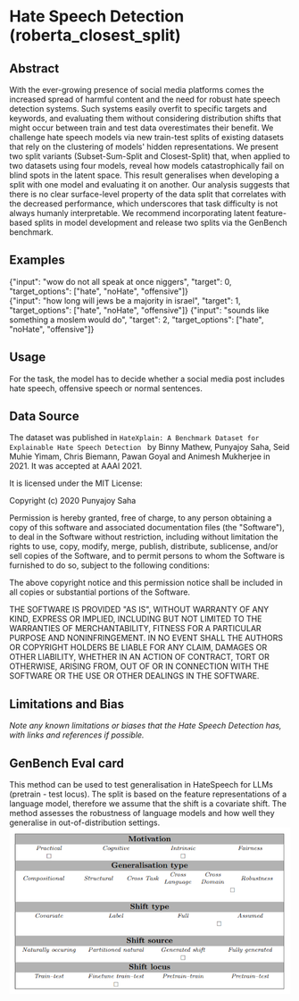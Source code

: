 # Hate Speech Detection (roberta_closest_split)

## Abstract
With the ever-growing presence of social media platforms comes the increased spread of harmful content and the need for robust hate speech detection systems.
Such systems easily overfit to specific targets and keywords, and evaluating them without considering distribution shifts that might occur between train and test data overestimates their benefit.
We challenge hate speech models via new train-test splits of existing datasets that rely on the clustering of models' hidden representations.
We present two split variants (Subset-Sum-Split and Closest-Split) that, when applied to two datasets using four models, reveal how models catastrophically fail on blind spots in the latent space.
This result generalises when developing a split with one model and evaluating it on another.
Our analysis suggests that there is no clear surface-level property of the data split that correlates with the decreased performance, which underscores that task difficulty is not always humanly interpretable.
We recommend incorporating latent feature-based splits in model development and release two splits via the GenBench benchmark.

## Examples
{"input": "wow do not all speak at once niggers", "target": 0, "target_options": ["hate", "noHate", "offensive"]}  
{"input": "how long will jews be a majority in israel", "target": 1, "target_options": ["hate", "noHate", "offensive"]} 
{"input": "sounds like something a moslem would do", "target": 2, "target_options": ["hate", "noHate", "offensive"]}

## Usage
For the task, the model has to decide whether a social media post includes hate speech, offensive speech or normal sentences.

## Data Source
The dataset was published in `HateXplain: A Benchmark Dataset for Explainable Hate Speech Detection ` by  Binny Mathew, Punyajoy Saha,
Seid Muhie Yimam, Chris Biemann, Pawan Goyal and Animesh Mukherjee in 2021. It was accepted at AAAI 2021.

It is licensed under the MIT License:

Copyright (c) 2020 Punyajoy Saha

Permission is hereby granted, free of charge, to any person obtaining a copy
of this software and associated documentation files (the "Software"), to deal
in the Software without restriction, including without limitation the rights
to use, copy, modify, merge, publish, distribute, sublicense, and/or sell
copies of the Software, and to permit persons to whom the Software is
furnished to do so, subject to the following conditions:

The above copyright notice and this permission notice shall be included in all
copies or substantial portions of the Software.

THE SOFTWARE IS PROVIDED "AS IS", WITHOUT WARRANTY OF ANY KIND, EXPRESS OR
IMPLIED, INCLUDING BUT NOT LIMITED TO THE WARRANTIES OF MERCHANTABILITY,
FITNESS FOR A PARTICULAR PURPOSE AND NONINFRINGEMENT. IN NO EVENT SHALL THE
AUTHORS OR COPYRIGHT HOLDERS BE LIABLE FOR ANY CLAIM, DAMAGES OR OTHER
LIABILITY, WHETHER IN AN ACTION OF CONTRACT, TORT OR OTHERWISE, ARISING FROM,
OUT OF OR IN CONNECTION WITH THE SOFTWARE OR THE USE OR OTHER DEALINGS IN THE
SOFTWARE.

## Limitations and Bias
*Note any known limitations or biases that the Hate Speech Detection has, with links and references if possible.*

## GenBench Eval card
This method can be used to test generalisation in HateSpeech for LLMs (pretrain - test locus).
The split is based on the feature representations of a language model, therefore we assume that the shift is a covariate shift. The method assesses the robustness of language models and how well they generalise in out-of-distribution settings.
![GenBench Eval Card](eval_card.png)

